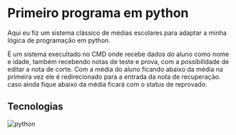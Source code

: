 # Primeiro programa em python
Aqui eu fiz um sistema clássico de médias escolares para adaptar a minha lógica de programação em python.

É um sistema execultado no CMD onde recebe dados do aluno como nome e idade, também recebendo notas de teste e prova, com a possibilidade de editar a nota de corte. Com a média do aluno ficando abaixo da média na primeira vez ele é redirecionado para a entrada da nota de recuperação.
caso ainda fique abaixo da média ficará com o status de reprovado.

## Tecnologias
![python](https://img.shields.io/badge/python-16141f?style=for-the-badge&logo=python)